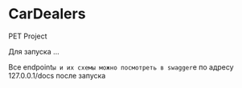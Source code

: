 # CarDealers
PET Project

Для запуска ...

Все endpoint`ы и их схемы можно посмотреть в swagger`е по адресу 127.0.0.1/docs после запуска
